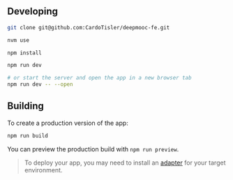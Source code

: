 ## Developing

```bash
git clone git@github.com:CardoTisler/deepmooc-fe.git
```

```bash
nvm use
```

```bash
npm install
```

```bash
npm run dev

# or start the server and open the app in a new browser tab
npm run dev -- --open
```

## Building

To create a production version of the app:

```bash
npm run build
```

You can preview the production build with `npm run preview`.

> To deploy your app, you may need to install an [adapter](https://kit.svelte.dev/docs/adapters) for your target environment.
